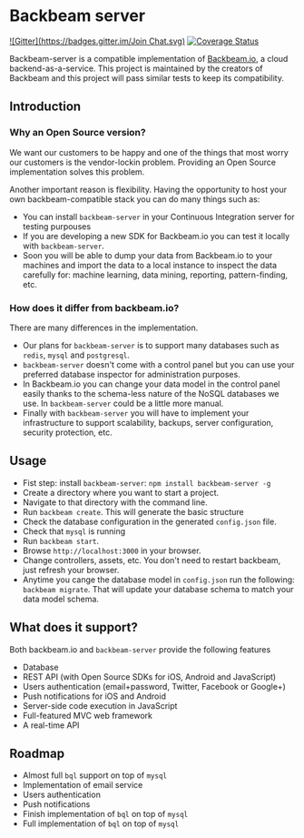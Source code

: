 # Backbeam server

[![Gitter](https://badges.gitter.im/Join Chat.svg)](https://gitter.im/backbeam/backbeam-server?utm_source=badge&utm_medium=badge&utm_campaign=pr-badge) [![Coverage Status](https://img.shields.io/coveralls/backbeam/backbeam-server.svg)](https://coveralls.io/r/backbeam/backbeam-server?branch=master)

Backbeam-server is a compatible implementation of [Backbeam.io](http://backbeam.io), a cloud backend-as-a-service. This project is maintained by the creators of Backbeam and this project will pass similar tests to keep its compatibility.

## Introduction

### Why an Open Source version?

We want our customers to be happy and one of the things that most worry our customers is the vendor-lockin problem. Providing an Open Source implementation solves this problem.

Another important reason is flexibility. Having the opportunity to host your own backbeam-compatible stack you can do many things such as:

- You can install `backbeam-server` in your Continuous Integration server for testing purpouses
- If you are developing a new SDK for Backbeam.io you can test it locally with `backbeam-server`.
- Soon you will be able to dump your data from Backbeam.io to your machines and import the data to a local instance to inspect the data carefully for: machine learning, data mining, reporting, pattern-finding, etc.

### How does it differ from backbeam.io?

There are many differences in the implementation.

- Our plans for `backbeam-server` is to support many databases such as `redis`, `mysql` and `postgresql`.
- `backbeam-server` doesn't come with a control panel but you can use your preferred database inspector for administration purposes.
- In Backbeam.io you can change your data model in the control panel easily thanks to the schema-less nature of the NoSQL databases we use. In `backbeam-server` could be a little more manual.
- Finally with `backbeam-server` you will have to implement your infrastructure to support scalability, backups, server configuration, security protection, etc.

## Usage

* Fist step: install `backbeam-server`: `npm install backbeam-server -g`
* Create a directory where you want to start a project.
* Navigate to that directory with the command line.
* Run `backbeam create`. This will generate the basic structure
* Check the database configuration in the generated `config.json` file.
* Check that `mysql` is running
* Run `backbeam start`.
* Browse `http://localhost:3000` in your browser.
* Change controllers, assets, etc. You don't need to restart backbeam, just refresh your browser.
* Anytime you cange the database model in `config.json` run the following: `backbeam migrate`. That will update your database schema to match your data model schema.

## What does it support?

Both backbeam.io and `backbeam-server` provide the following features

- Database
- REST API (with Open Source SDKs for iOS, Android and JavaScript)
- Users authentication (email+password, Twitter, Facebook or Google+)
- Push notifications for iOS and Android
- Server-side code execution in JavaScript
- Full-featured MVC web framework
- A real-time API

## Roadmap

- Almost full `bql` support on top of `mysql`
- Implementation of email service
- Users authentication
- Push notifications
- Finish implementation of `bql` on top of `mysql`
- Full implementation of `bql` on top of `mysql`
